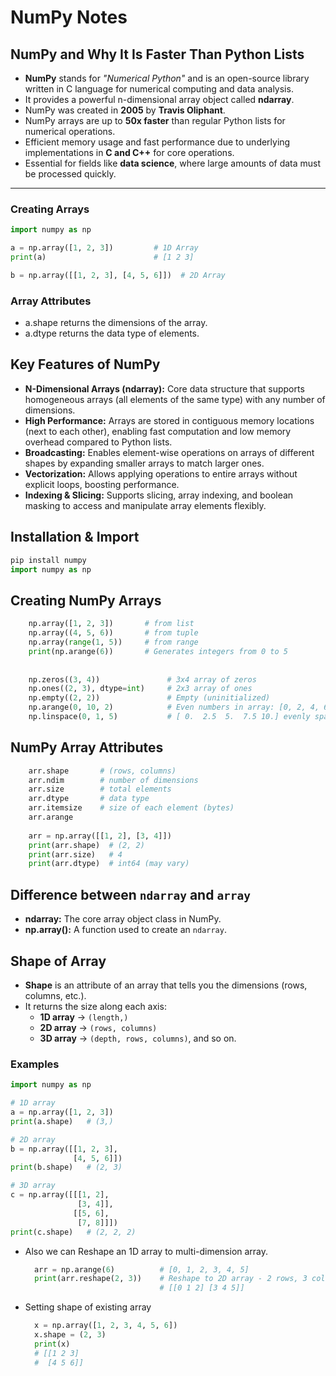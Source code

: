 # NumPy Notes
## NumPy and Why It Is Faster Than Python Lists

- **NumPy** stands for *"Numerical Python"* and is an open-source library written in C language for numerical computing and data analysis.  
- It provides a powerful n-dimensional array object called **ndarray**.  
- NumPy was created in **2005** by **Travis Oliphant**.  
- NumPy arrays are up to **50x faster** than regular Python lists for numerical operations.  
- Efficient memory usage and fast performance due to underlying implementations in **C and C++** for core operations.  
- Essential for fields like **data science**, where large amounts of data must be processed quickly.  

---

### Creating Arrays

```python
import numpy as np

a = np.array([1, 2, 3])         # 1D Array
print(a)                        # [1 2 3]

b = np.array([[1, 2, 3], [4, 5, 6]])  # 2D Array
```
### Array Attributes
  - a.shape returns the dimensions of the array.
  - a.dtype returns the data type of elements.

## Key Features of NumPy

- **N-Dimensional Arrays (ndarray):** Core data structure that supports homogeneous arrays (all elements of the same type) with any number of dimensions.  
- **High Performance:** Arrays are stored in contiguous memory locations (next to each other), enabling fast computation and low memory overhead compared to Python lists.  
- **Broadcasting:** Enables element-wise operations on arrays of different shapes by expanding smaller arrays to match larger ones.  
- **Vectorization:** Allows applying operations to entire arrays without explicit loops, boosting performance.  
- **Indexing & Slicing:** Supports slicing, array indexing, and boolean masking to access and manipulate array elements flexibly.

## Installation & Import

```python
pip install numpy
import numpy as np
```

## Creating NumPy Arrays
```python
	np.array([1, 2, 3])       # from list
	np.array((4, 5, 6))       # from tuple
	np.array(range(1, 5))     # from range
	print(np.arange(6))		  # Generates integers from 0 to 5
	
	
	np.zeros((3, 4))               # 3x4 array of zeros
	np.ones((2, 3), dtype=int)     # 2x3 array of ones
	np.empty((2, 2))               # Empty (uninitialized)
	np.arange(0, 10, 2)            # Even numbers in array: [0, 2, 4, 6, 8]
	np.linspace(0, 1, 5)           # [ 0.  2.5  5.  7.5 10.] evenly spaced
```

## NumPy Array Attributes
```python
	arr.shape       # (rows, columns)
	arr.ndim        # number of dimensions
	arr.size        # total elements
	arr.dtype       # data type
	arr.itemsize    # size of each element (bytes)
	arr.arange
	
	arr = np.array([[1, 2], [3, 4]])
	print(arr.shape)  # (2, 2)
	print(arr.size)   # 4
	print(arr.dtype)  # int64 (may vary)
```
## Difference between `ndarray` and `array`

- **ndarray:** The core array object class in NumPy.  
- **np.array():** A function used to create an `ndarray`.  
 
## Shape of Array

- **Shape** is an attribute of an array that tells you the dimensions (rows, columns, etc.).  
- It returns the size along each axis:  
  - **1D array** → `(length,)`  
  - **2D array** → `(rows, columns)`  
  - **3D array** → `(depth, rows, columns)`, and so on.  

### Examples

```python
import numpy as np

# 1D array
a = np.array([1, 2, 3])
print(a.shape)   # (3,)

# 2D array
b = np.array([[1, 2, 3],
              [4, 5, 6]])
print(b.shape)   # (2, 3)

# 3D array
c = np.array([[[1, 2],
               [3, 4]],
              [[5, 6],
               [7, 8]]])
print(c.shape)   # (2, 2, 2)
```
- Also we can Reshape an 1D array to multi-dimension array.
  ```python
	arr = np.arange(6)			# [0, 1, 2, 3, 4, 5]
	print(arr.reshape(2, 3))	# Reshape to 2D array - 2 rows, 3 columns
								# [[0 1 2] [3 4 5]]
  ```
- Setting shape of existing array
  ```python
	x = np.array([1, 2, 3, 4, 5, 6])
	x.shape = (2, 3)
	print(x)
	# [[1 2 3]
	#  [4 5 6]]
  ```

